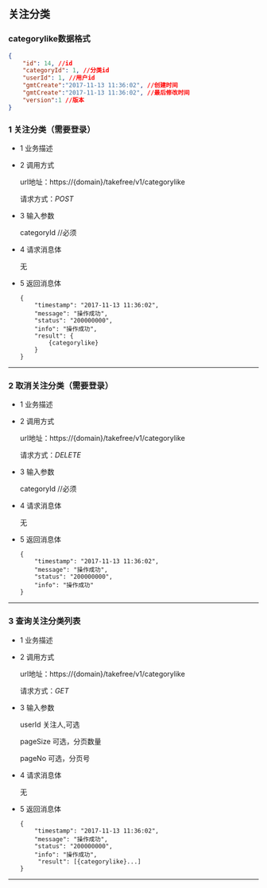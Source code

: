 ## 关注分类

### categorylike数据格式
```json
{
    "id": 14, //id
    "categoryId": 1, //分类id
    "userId": 1, //用户id
    "gmtCreate":"2017-11-13 11:36:02", //创建时间
    "gmtCreate":"2017-11-13 11:36:02", //最后修改时间
    "version":1 //版本
}
```
### 1 关注分类（需要登录）
* 1 业务描述

* 2 调用方式

    url地址：https://{domain}/takefree/v1/categorylike

    请求方式：*POST*

* 3 输入参数
    
    categoryId //必须

* 4 请求消息体
    
    无
    
* 5 返回消息体
    ```
    {
        "timestamp": "2017-11-13 11:36:02",
        "message": "操作成功",
        "status": "200000000",
        "info": "操作成功",
        "result": {
            {categorylike}
        }
    }
    ```
***
### 2 取消关注分类（需要登录）
* 1 业务描述

* 2 调用方式

    url地址：https://{domain}/takefree/v1/categorylike

    请求方式：*DELETE*

* 3 输入参数

    categoryId //必须
    
* 4 请求消息体
    
    无
    
* 5 返回消息体
    ```
    {
        "timestamp": "2017-11-13 11:36:02",
        "message": "操作成功",
        "status": "200000000",
        "info": "操作成功"
    }
    ```
***
### 3 查询关注分类列表
* 1 业务描述

* 2 调用方式

    url地址：https://{domain}/takefree/v1/categorylike

    请求方式：*GET*

* 3 输入参数
    
    userId 关注人,可选
    
    pageSize 可选，分页数量
        
    pageNo 可选，分页号

* 4 请求消息体
    
    无
    
* 5 返回消息体
    ```
    {
        "timestamp": "2017-11-13 11:36:02",
        "message": "操作成功",
        "status": "200000000",
        "info": "操作成功",
         "result": [{categorylike}...]
    }
    ```
***
